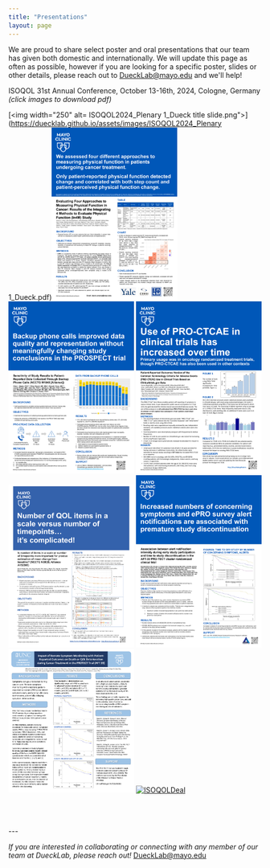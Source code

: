 ```yaml
---
title: "Presentations"
layout: page
---
```


We are proud to share select poster and oral presentations that our team has given both domestic and internationally. We will update this page as often as possible, however if you are looking for a specific poster, slides or other details, please reach out to [DueckLab@mayo.edu](mailto:DueckLab@mayo.edu) and we'll help!


ISOQOL 31st Annual Conference, October 13-16th, 2024, Cologne, Germany<br>
     _(click images to download pdf)_

[<img width="250" alt= ISOQOL2024_Plenary 1_Dueck title slide.png">](https://duecklab.github.io/assets/images/ISOQOL2024_Plenary 1_Dueck.pdf)[<img width="250" alt= ISOQOLGita src="/assets/images/ISOQOLGita.png">](https://duecklab.github.io/assets/images/ISOQOLGita.pdf)     [<img width="250" alt= ISOQOLMazza src="/assets/images/ISOQOLMazza.png">](https://duecklab.github.io/assets/images/ISOQOLMazza.pdf)     [<img width="250" alt= ISOQOLRogak src="/assets/images/ISOQOLRogak.png">](https://duecklab.github.io/assets/images/ISOQOLRogak.pdf)     [<img width="250" alt= ISOQOLNoble src="/assets/images/ISOQOLNoble.png">](https://duecklab.github.io/assets/images/ISOQOLNoble.pdf)     [<img width="250" alt= ISOQOLGinos src="/assets/images/ISOQOLGinos.png">](https://duecklab.github.io/assets/images/ISOQOLGinos.pdf)     [<img width="250" alt= ISOQOLBasch src="/assets/images/ISOQOLJansen.png">](https://duecklab.github.io/assets/images/ISOQOLJansen.pdf)     [<img width="250" alt= ISOQOLDeal src="/assets/images/ISOQOLDeal.png">](https://duecklab.github.io/assets/images/ISOQOLDeal.pdf)<br> 






<br>
<br>
<br>
---

_If you are interested in collaborating or connecting with any member of our team at DueckLab, please reach out!_   [DueckLab@mayo.edu](mailto:DueckLab@mayo.edu)

<!-- Google tag (gtag.js) -->
<script async src="https://www.googletagmanager.com/gtag/js?id=G-RR2YH5HMBL"></script>
<script>
  window.dataLayer = window.dataLayer || [];
  function gtag(){dataLayer.push(arguments);}
  gtag('js', new Date());

  gtag('config', 'G-RR2YH5HMBL');
</script>
